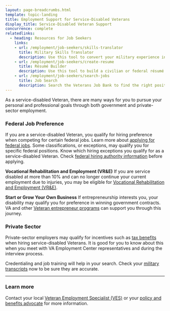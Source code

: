 ```yaml
---
layout: page-breadcrumbs.html
template: topic-landing
title: Employment Support for Service-Disabled Veterans
display_title: Service-Disabled Veteran Support
concurrence: complete
relatedlinks:
  - heading: Resources for Job Seekers
    links:
    - url: /employment/job-seekers/skills-translator
      title: Military Skills Translator
      description: Use this tool to convert your military experience into civilian language that hiring managers can easily understand.
    - url: /employment/job-seekers/create-resume
      title: Résumé Builder
      description: Use this tool to build a civilian or federal résumé.
    - url: /employment/job-seekers/search-jobs
      title: Job Search
      description: Search the Veterans Job Bank to find the right position for you.
---
```


<div class="va-introtext">

As a service-disabled Veteran, there are many ways for you to pursue your personal and professional goals through both government and private-sector employment.

</div>

### Federal Job Preference

If you are a service-disabled Veteran, you qualify for hiring preference when competing for certain federal jobs. Learn more about [applying for federal jobs](/employment/job-seekers/federal-employment/). Some classifications, or exceptions, may qualify you for specific federal positions. Know which hiring exceptions you qualify for as a service-disabled Veteran. Check [federal hiring authority information](http://www.fedshirevets.gov/job/shav/) before applying.

**Vocational Rehabilitation and Employment (VR&amp;E)**
If you are service disabled at more than 10% and can no longer continue your current employment due to injuries, you may be eligible for [Vocational Rehabilitation and Employment (VR&amp;E)](http://www.benefits.va.gov/vocrehab/index.asp).

**Start or Grow Your Own Business**
If entrepreneurship interests you, your disability may qualify you for preference in winning government contracts. VA and other [Veteran entrepreneur programs](/employment/job-seekers/register-your-business/) can support you through this journey.

### Private Sector

Private-sector employers may qualify for incentives such as [tax benefits](http://www.benefits.va.gov/VOW/docs/seiflyerfinal.pdf) when hiring service-disabled Veterans. It is good for you to know about this when you meet with VA Employment Center representatives and during the interview process.

Credentialing and job training will help in your search. Check your [military transcripts](/employment/job-seekers/military-transcripts/) now to be sure they are accurate.

-----

### Learn more
Contact your local [Veteran Employment Specialist (VES)](http://vaforvets.va.gov/hr/RVECS/pages/rvecs-map.asp) or your [policy and benefits advocate](/disability-benefits/apply/help/) for more information.
